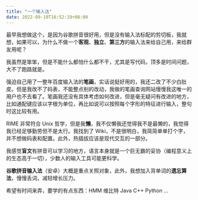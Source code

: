 ```yaml
---
title: "一个输入法"
date: 2022-09-10T16:52:19+08:00
---
```


最早我想做这个，是因为谷歌拼音很好用，但是没有输入法标配的剪切板，我就想，如果可以，为什么不做一个**客观**、**独立**、**第三方**的输入法来给自己用，来给群友用呢？

我虽然是笨笨，但是不能什么都怕什么都不干，尤其是写代码，顶多是时间问题，大不了跑路就是。

强迫自己用了一整年百度输入法的**笔画**，实话说挺好用的，我还二改了不少白肚皮。但是我改不了码表，不能整点别的改动，我做的笔画查询网站慢慢我这唯一的用户也不去看了。笔画我还没有具体考虑如何改进，但是毫无疑问有改进的地方，比如通配键应该以字根为单位，再比如说可以按照每个字形的特征进行输入，整句时这比较有用。

RIME 非常符合 Unix 哲学，但是我**懒**，我不仅懒我还觉得我不是最懒的，我觉得我已经足够勤劳但不是太行。我找到了 Wiki，不是很明白，我简简单单打个字，并不想做码表和配置。此外，热插拔应该是现代交互的一部分。

我感觉**盲文**有拼音可以学习的地方，语言本身就是一个巨无霸的妥协（编程意义上的生态高于一切），少数人的输入工具可能更科学。

**谷歌拼音输入法**（安卓）大概是重点关照对象，此外，我想加入背单词的**遗忘算法**，慢慢丢词，减轻增长压力。

希望有时间来弄，要学的有点东西：HMM 维比特 Java C++ Python ...
